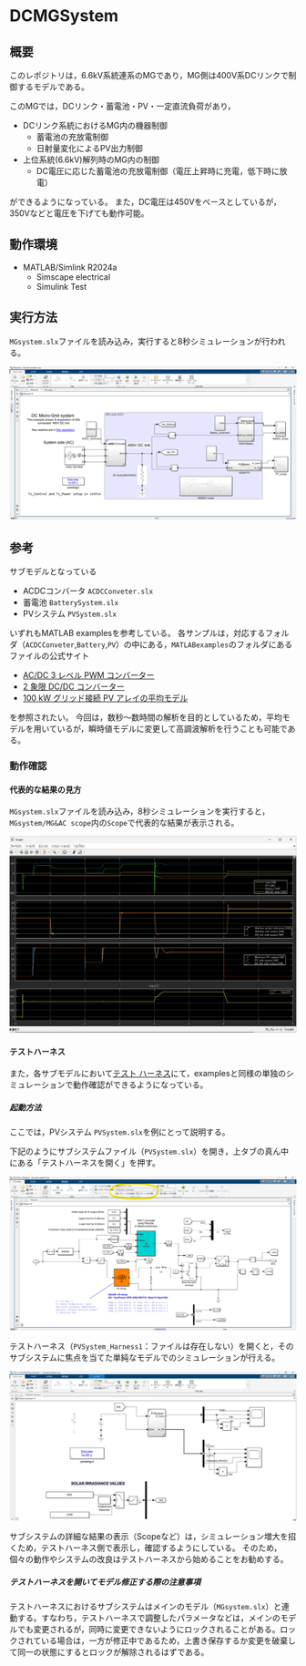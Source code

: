 # DCMGSystem

## 概要

このレポジトリは，6.6kV系統連系のMGであり，MG側は400V系DCリンクで制御するモデルである。

このMGでは，DCリンク・蓄電池・PV・一定直流負荷があり，

- DCリンク系統におけるMG内の機器制御
  - 蓄電池の充放電制御
  - 日射量変化によるPV出力制御
- 上位系統(6.6kV)解列時のMG内の制御
  - DC電圧に応じた蓄電池の充放電制御（電圧上昇時に充電，低下時に放電）

ができるようになっている。
また，DC電圧は450Vをベースとしているが，350Vなどと電圧を下げても動作可能。

## 動作環境

- MATLAB/Simlink R2024a
  - Simscape electrical
  - Simulink Test

## 実行方法

`MGsystem.slx`ファイルを読み込み，実行すると8秒シミュレーションが行われる。

![実行結果](img/MGsystem.png)

## 参考

サブモデルとなっている

- ACDCコンバータ `ACDCConveter.slx`
- 蓄電池 `BatterySystem.slx`
- PVシステム `PVSystem.slx`

いずれもMATLAB examplesを参考している。
各サンプルは，対応するフォルダ（`ACDCConveter`,`Battery`,`PV`）の中にある，`MATLABexamples`のフォルダにあるファイルの公式サイト

- [AC/DC 3 レベル PWM コンバーター](https://jp.mathworks.com/help/sps/ug/ac-dc-three-level-pwm-converter_ja_JP.html)
- [2 象限 DC/DC コンバーター](https://jp.mathworks.com/help/sps/ug/two-quadrant-dc-dc-converter.html)
- [100 kW グリッド接続 PV アレイの平均モデル](https://jp.mathworks.com/help/sps/ug/average-model-of-a-100-kw-grid-connected-pv-array.html)

を参照されたい。
今回は，数秒～数時間の解析を目的としているため，平均モデルを用いているが，瞬時値モデルに変更して高調波解析を行うことも可能である。

### 動作確認

#### 代表的な結果の見方

`MGsystem.slx`ファイルを読み込み，8秒シミュレーションを実行すると，
`MGsystem/MG&AC scope`内の`Scope`で代表的な結果が表示される。

![実行結果](img/MG&ACscope.png)

#### テストハーネス

また，各サブモデルにおいて[テスト ハーネス](https://jp.mathworks.com/help/sltest/test-harnesses.html)にて，examplesと同様の単独のシミュレーションで動作確認ができるようになっている。

##### 起動方法

ここでは，PVシステム `PVSystem.slx`を例にとって説明する。

下記のようにサブシステムファイル（`PVSystem.slx`）を開き，上タブの真ん中にある「テストハーネスを開く」を押す。

![テストハーネスの起動](img/testharness1.png)

テストハーネス（`PVSystem_Harness1`：ファイルは存在しない）を開くと，そのサブシステムに焦点を当てた単純なモデルでのシミュレーションが行える。

![テストハーネス画面](img/testharness2.png)

サブシステムの詳細な結果の表示（Scopeなど）は，シミュレーション増大を招くため，テストハーネス側で表示し，確認するようにしている。
そのため，個々の動作やシステムの改良はテストハーネスから始めることをお勧めする。

##### テストハーネスを開いてモデル修正する際の注意事項

テストハーネスにおけるサブシステムはメインのモデル（`MGsystem.slx`）と連動する。すなわち，テストハーネスで調整したパラメータなどは，メインのモデルでも変更されるが，同時に変更できないようにロックされることがある。ロックされている場合は，一方が修正中であるため，上書き保存するか変更を破棄して同一の状態にするとロックが解除されるはずである。